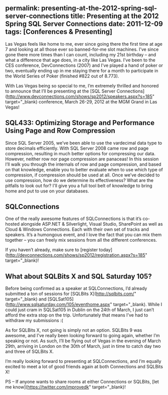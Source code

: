 permalink: presenting-at-the-2012-spring-sql-server-connections
title: Presenting at the 2012 Spring SQL Server Connections
date: 2011-12-09
tags: [Conferences & Presenting]
---
Las Vegas feels like home to me, ever since going there the first time at age 7 and looking at all those ever so banned-for-me slot machines. I’ve since gone there more times than I can count, including my 21st birthday – and what a difference that age does, in a city like Las Vegas. I’ve been to the CES conference, DevConnections (2007) and I’ve played a hand of poker or two, eventually ending up in me staying there for a month to participate in the World Series of Poker (finished #822 out of 8.773).

<!-- more -->

With Las Vegas being so special to me, I’m extremely thrilled and honored to announce that I’ll be presenting at the [SQL Server Connections](http://www.devconnections.com/shows/sp2012/speakers.aspx?s=185" target="_blank) conference, March 26-29, 2012 at the MGM Grand in Las Vegas!

## SQL433: Optimizing Storage and Performance Using Page and Row Compression

Since SQL Server 2005, we’ve been able to use the vardecimal data type to store decimals efficiently. With SQL Server 2008 came row and page compression, resulting in much better options for compressing our data. However, neither row nor page compression are panaceas! In this session I’ll walk you through the internals of row and page compression, and based on that knowledge, enable you to better evaluate when to use which type of compression, if compression should be used at all. Once we’ve decided to use compression, how do we determine its effectiveness? What are the pitfalls to look out for? I'll give you a full tool belt of knowledge to bring home and put to use on your databases.

## SQLConnections

One of the really awesome features of SQLConnections is that it’s co-hosted alongside ASP.NET & Silverlight, Visual Studio, SharePoint as well as Cloud & Windows Connections. Each with their own set of tracks and speakers. It’s a humongous event, and I love the fact that you can mix them together – you can freely mix sessions from all the different conferences.

If you haven’t already, make sure to [register today](http://devconnections.com/shows/sp2012/registration.aspx?s=185" target="_blank)!

## What about SQLBits X and SQL Saturday 105?

Before being confirmed as a speaker at SQLConnections, I’d already submitted a ton of sessions for [SQLBits X](http://sqlbits.com/" target="_blank) and [SQLSat105](http://www.sqlsaturday.com/105/eventhome.aspx" target="_blank). While I could just cram in SQLSat105 in Dublin on the 24th of March, I just can’t afford the extra stop on the trip. Unfortunately that means I’ve had to withdraw my submissions :(

As for SQLBits X, not going is simply not an option. SQLBits 9 was awesome, and I’ve really been looking forward to going again, whether I’m speaking or not. As such, I’ll be flying out of Vegas in the evening of March 29th, arriving in London on the 30th of March, just in time to catch day two and three of SQLBits X.

I’m really looking forward to presenting at SQLConnections, and I’m equally excited to meet a lot of good friends again at both Connections and SQLBits X!

PS – If anyone wants to share rooms at either Connections or SQLBits, [let me know](https://twitter.com/improvedk" target="_blank)!
